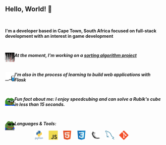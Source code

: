 ## Hello, World! 👋

<br>

<strong>I'm a developer based in Cape Town, South Africa focused on full-stack development with an interest in game development</strong>

<br>

<img src="https://github.com/LonwaboMvovo/LonwaboMvovo/blob/main/bogocope.webp" title="Bogosort" height="30" align="left"> <strong>*At the moment, I'm working on a [sorting algorithm project](https://github.com/LonwaboMvovo/push_paws)*</strong>

<br>

<img src="https://github.com/LonwaboMvovo/LonwaboMvovo/blob/main/FlaskTime.webp" title="FlaskTime" height="30" align="left"> <strong>*I'm also in the process of learning to build web applications with Flask*</strong>

<br>

<img src="https://github.com/LonwaboMvovo/LonwaboMvovo/blob/main/peepocube.webp" title="peepoCube" height="30" align="left"> <strong>*Fun fact about me: I enjoy speedcubing and can solve a Rubik's cube in less than 15 seconds.*</strong>

<br>

<img src="https://github.com/LonwaboMvovo/LonwaboMvovo/blob/main/hackermans.webp" title="HACKERMANS" height="30" align="left"> <strong>*Languages & Tools:*</strong>

<div align="center">
  <img src="https://github.com/devicons/devicon/blob/master/icons/python/python-original-wordmark.svg" title="Python" alt="Python" width="30" height="30"/>&nbsp;&nbsp;&nbsp;
  <img src="https://github.com/devicons/devicon/blob/master/icons/javascript/javascript-original.svg" title="JavaScript" alt="JavaScript" width="30" height="30"/>&nbsp;&nbsp;&nbsp;
  <img src="https://github.com/devicons/devicon/blob/master/icons/html5/html5-original.svg" title="HTML" alt="HTML" width="30" height="30"/>&nbsp;&nbsp;&nbsp;
  <img src="https://github.com/devicons/devicon/blob/master/icons/css3/css3-original.svg" title="CSS" alt="CSS" width="30" height="30"/>&nbsp;&nbsp;&nbsp;
  <img src="https://github.com/devicons/devicon/blob/master/icons/flask/flask-original.svg" title="Flask" alt="Flask" width="30" height="30"/>&nbsp;&nbsp;&nbsp;
  <img src="https://github.com/devicons/devicon/blob/master/icons/mysql/mysql-original.svg" title="MySQL" alt="MySQL" width="30" height="30"/>&nbsp;&nbsp;&nbsp;
  <img src="https://github.com/devicons/devicon/blob/master/icons/git/git-original.svg" title="Git" alt="Git" width="30" height="30"/>&nbsp;&nbsp;&nbsp;
</div>
